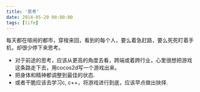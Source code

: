 ```yaml
---
title: '思考'
date: 2014-05-20 00:00:00
tags: [life]
---
```


每天都在喧闹的都市，穿梭来回，看到的每个人，要么着急赶路，要么死死盯着手机，却很少停下来思考。
* 对于前途的思考，应该从更高的角度去看，跨端或着跨行业，心里很想把游戏这条路走下去，用cocos2d写一个游戏出来。
* 把身体和精神都调整到最佳的状态.
* 或者干脆应该去学习c, c++，将游戏进行到底，应该早点做出抉择.